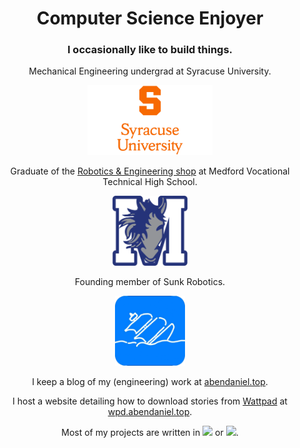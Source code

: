 <div align="center">

<h1><b>
Computer Science Enjoyer
</b></h1>
<h3>
I occasionally like to build things.
</h3>

Mechanical Engineering undergrad at Syracuse University.

<a href="https://www.syracuse.edu/">
    <img src="https://raw.githubusercontent.com/AaronBenDaniel/AaronBenDaniel/refs/heads/main/SyracuseUniversity.png" style="height: 8em;">
</a>

Graduate of the [Robotics & Engineering shop](https://mvthsengineering.com) at Medford Vocational Technical High School.

<a href="https://mvthsengineering.com/">
    <img src="https://raw.githubusercontent.com/AaronBenDaniel/AaronBenDaniel/refs/heads/main/MVTHS.webp" style="height: 8em;">
</a>

Founding member of Sunk Robotics.

<a href="https://sunkrobotics.com/">
    <img src="https://raw.githubusercontent.com/AaronBenDaniel/AaronBenDaniel/refs/heads/main/SunkRobotics.png" style="height: 8em;background-color: #0d1117">
</a>

I keep a blog of my (engineering) work at [abendaniel.top](https://abendaniel.top).

I host a website detailing how to download stories from [Wattpad](https://wattpad.com) at [wpd.abendaniel.top](https://wpd.abendaniel.top).

Most of my projects are written in <a href="https://www.arduino.cc/"><img src="https://custom-icon-badges.demolab.com/badge/Arduino-blue.svg?logo=arduino-logo&color=444444" style="height=1em;"></a> or <a href="https://www.python.org/"><img src="https://custom-icon-badges.demolab.com/badge/Python-blue.svg?logo=python-logo&color=444444" style="height=1em;"></a>.
